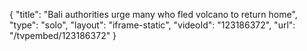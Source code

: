 {
    "title": "Bali authorities urge many who fled volcano to return home",
    "type": "solo",
    "layout": "iframe-static",
    "videoId": "123186372",
    "url": "\/tvpembed\/123186372"
}